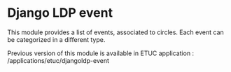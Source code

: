 # Django LDP event

This module provides a list of events, associated to circles. Each event can be categorized in a different type.

Previous version of this module is available in ETUC application : /applications/etuc/djangoldp-event
